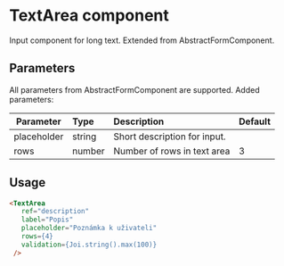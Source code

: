 # TextArea component

Input component for long text. Extended from AbstractFormComponent.

## Parameters
All parameters from AbstractFormComponent are supported. Added parameters:

| Parameter | Type | Description | Default  |
| - | :- | :- | :- |
| placeholder  | string   | Short description for input.|  |
| rows  | number   | Number of rows in text area  | 3 |

## Usage

```html
<TextArea
   ref="description"
   label="Popis"
   placeholder="Poznámka k uživateli"
   rows={4}
   validation={Joi.string().max(100)}
 />
```
